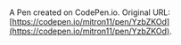 # 

A Pen created on CodePen.io. Original URL: [https://codepen.io/mitron11/pen/YzbZKOd](https://codepen.io/mitron11/pen/YzbZKOd).

